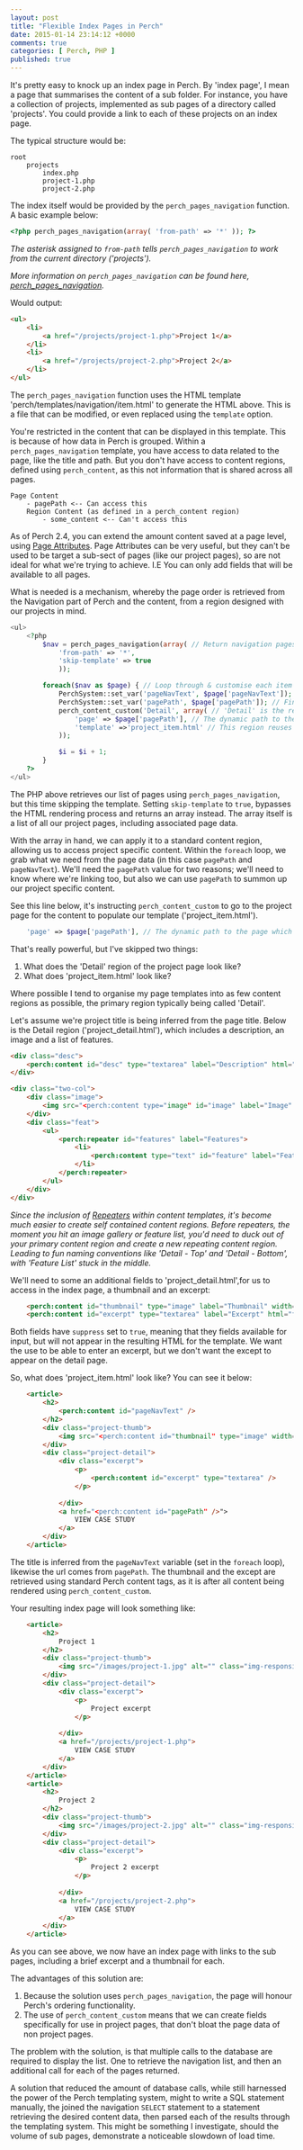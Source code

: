 ```yaml
---
layout: post
title: "Flexible Index Pages in Perch"
date: 2015-01-14 23:14:12 +0000
comments: true
categories: [ Perch, PHP ]
published: true
---
```

It's pretty easy to knock up an index page in Perch. By 'index page', I mean a page that summarises the content of a sub folder. For instance, you have a collection of projects, implemented as sub pages of a directory called 'projects'. You could provide a link to each of these projects on an index page.

The typical structure would be:

```
root
	projects
		index.php
		project-1.php
		project-2.php
```

The index itself would be provided by the `perch_pages_navigation` function. A basic example below:

``` php
<?php perch_pages_navigation(array( 'from-path' => '*' )); ?>
```

_The asterisk assigned to `from-path` tells `perch_pages_navigation` to work from the current directory ('projects')._

_More information on `perch_pages_navigation` can be found here, [perch_pages_navigation](http://docs.grabaperch.com/docs/navigation/perch-pages-navigation/)._

Would output:

``` html
<ul>
	<li>
		<a href="/projects/project-1.php">Project 1</a>
	</li>
	<li>
		<a href="/projects/project-2.php">Project 2</a>
	</li>
</ul>
```

The `perch_pages_navigation` function uses the HTML template 'perch/templates/navigation/item.html' to generate the HTML above. This is a file that can be modified, or even replaced using the `template` option.

You're restricted in the content that can be displayed in this template. This is because of how data in Perch is grouped. Within a `perch_pages_navigation` template, you have access to data related to the page, like the title and path. But you don't have access to content regions, defined using `perch_content`, as this not information that is shared across all pages.

```
Page Content
	- pagePath <-- Can access this
	Region Content (as defined in a perch_content region)
		- some_content <-- Can't access this
```

As of Perch 2.4, you can extend the amount content saved at a page level, using [Page Attributes](http://docs.grabaperch.com/docs/pages/page-attributes/). Page Attributes can be very useful, but they can't be used to be target a sub-sect of pages (like our project pages), so are not ideal for what we're trying to achieve. I.E You can only add fields that will be available to all pages.

What is needed is a mechanism, whereby the page order is retrieved from the Navigation part of Perch and the content, from a region designed with our projects in mind.

``` php
<ul>
	<?php
		$nav = perch_pages_navigation(array( // Return navigation pages data as array
			'from-path' => '*',
			'skip-template' => true
			));

		foreach($nav as $page) { // Loop through & customise each item returned in the array
			PerchSystem::set_var('pageNavText', $page['pageNavText']); // Grab the page title
			PerchSystem::set_var('pagePath', $page['pagePath']); // Find the correct links for each page
			perch_content_custom('Detail', array( // 'Detail' is the region containing the data we need - this is used in the target page template
				'page' => $page['pagePath'], // The dynamic path to the page which contains the target region
				'template' =>'project_item.html' // This region reuses data from target pages (image, excerpt)
			));

			$i = $i + 1;
		}
	?>
</ul>
```

The PHP above retrieves our list of pages using `perch_pages_navigation`, but this time skipping the template. Setting `skip-template` to `true`, bypasses the HTML rendering process and returns an array instead. The array itself is a list of all our project pages, including associated page data.

With the array in hand, we can apply it to a standard content region, allowing us to access project specific content. Within the `foreach` loop, we grab what we need from the page data (in this case `pagePath` and `pageNavText`). We'll need the `pagePath` value for two reasons; we'll need to know where we're linking too, but also we can use `pagePath` to summon up our project specific content. 

See this line below, it's instructing `perch_content_custom` to go to the project page for the content to populate our template ('project_item.html').

``` php
	'page' => $page['pagePath'], // The dynamic path to the page which contains the target region
```

That's really powerful, but I've skipped two things:

1. What does the 'Detail' region of the project page look like?
2. What does 'project_item.html' look like?

Where possible I tend to organise my page templates into as few content regions as possible, the primary region typically being called 'Detail'.

Let's assume we're project title is being inferred from the page title. Below is the Detail region ('project_detail.html'), which includes a description, an image and a list of features.

``` html
<div class="desc">
	<perch:content id="desc" type="textarea" label="Description" html="true" editor="ckeditor" imagewidth="640" imageheight="480" />
</div>

<div class="two-col">
	<div class="image">
		<img src="<perch:content type="image" id="image" label="Image" width="800" />" alt="<perch:content type="text" id="alt" label="Description" required="true" help="e.g. Photo of MD John Smith with his best wig on" title="true" />" />
	</div>
	<div class="feat">
		<ul>
			<perch:repeater id="features" label="Features">
				<li>
					<perch:content type="text" id="feature" label="Feature" />
				</li>
			</perch:repeater>
		</ul>
	</div>
</div>
```

_Since the inclusion of [Repeaters](http://docs.grabaperch.com/docs/templates/repeaters/) within content templates, it's become much easier to create self contained content regions. Before repeaters, the moment you hit an image gallery or feature list, you'd need to duck out of your primary content region and create a new repeating content region. Leading to fun naming conventions like 'Detail - Top' and 'Detail - Bottom', with 'Feature List' stuck in the middle._

We'll need to some an additional fields to 'project_detail.html',for us to access in the index page, a thumbnail and an excerpt:

``` html
	<perch:content id="thumbnail" type="image" label="Thumbnail" width="310" height="160" crop="true" required="true" help="Recommended image size: 310px wide & 160px high" suppress="true"/>
	<perch:content id="excerpt" type="textarea" label="Excerpt" html="false" imagewidth="640" imageheight="480" suppress="true" />
```

Both fields have `suppress` set to `true`, meaning that they fields available for input, but will not appear in the resulting HTML for the template. We want the use to be able to enter an excerpt, but we don't want the except to appear on the detail page.

So, what does 'project_item.html' look like? You can see it below:

``` html
	<article>
		<h2>
			<perch:content id="pageNavText" />
		</h2>
		<div class="project-thumb">
			<img src="<perch:content id="thumbnail" type="image" width="310" height="160" crop="true"/>" alt="" class="img-responsive" />
		</div>
		<div class="project-detail">
			<div class="excerpt">
				<p>
					<perch:content id="excerpt" type="textarea" />
				</p>
				
			</div>
			<a href="<perch:content id="pagePath" />">
				VIEW CASE STUDY
			</a>
		</div>
	</article>

```

The title is inferred from the `pageNavText` variable (set in the `foreach` loop), likewise the url comes from `pagePath`. The thumbnail and the except are retrieved using standard Perch content tags, as it is after all content being rendered using `perch_content_custom`.

Your resulting index page will look something like:

``` html
	<article>
		<h2>
			Project 1
		</h2>
		<div class="project-thumb">
			<img src="/images/project-1.jpg" alt="" class="img-responsive" />
		</div>
		<div class="project-detail">
			<div class="excerpt">
				<p>
					Project excerpt
				</p>
				
			</div>
			<a href="/projects/project-1.php">
				VIEW CASE STUDY
			</a>
		</div>
	</article>
	<article>
		<h2>
			Project 2
		</h2>
		<div class="project-thumb">
			<img src="/images/project-2.jpg" alt="" class="img-responsive" />
		</div>
		<div class="project-detail">
			<div class="excerpt">
				<p>
					Project 2 excerpt
				</p>
				
			</div>
			<a href="/projects/project-2.php">
				VIEW CASE STUDY
			</a>
		</div>
	</article>
```

As you can see above, we now have an index page with links to the sub pages, including a brief excerpt and a thumbnail for each.

The advantages of this solution are:

1. Because the solution uses  `perch_pages_navigation`, the page will honour Perch's ordering functionality. 
2. The use of `perch_content_custom` means that we can create fields specifically for use in project pages, that don't bloat the page data of non project pages.

The problem with the solution, is that multiple calls to the database are required to display the list. One to retrieve the navigation list, and then an additional call for each of the pages returned.

A solution that reduced the amount of database calls, while still harnessed the power of the Perch templating system, might to write a SQL statement manually, the joined the navigation `SELECT` statement to a statement retrieving the desired content data, then parsed each of the results through the templating system. This might be something I investigate, should the volume of sub pages, demonstrate a noticeable slowdown of load time.